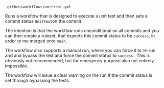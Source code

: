`.github/workflows/unittest.yml`

Runs a workflow that is designed to execute a unit test and then sets a commit status `Unittest`on the commit.

The intention is that the workflow runs unconditional on all commits and you can then create a ruleset, that expects this commit status to be `success`, in order to me merged onto `main`.

The workflow also supports a manual run, where you can force it to re-run and and bypass the test and force the commit status to `success` . This is obviously not recommended, but for emergency purpose also not entirely impossible.

The workflow will issue a clear warning on the run if the commit status is set through bypassing the tests.